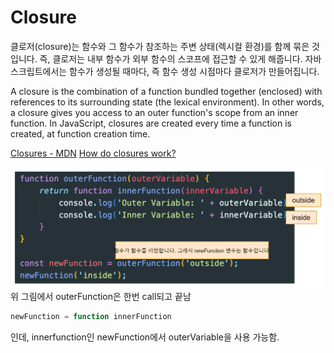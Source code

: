 # Closure
클로저(closure)는 함수와 그 함수가 참조하는 주변 상태(렉시컬 환경)를 함께 묶은 것입니다. 즉, 클로저는 내부 함수가 외부 함수의 스코프에 접근할 수 있게 해줍니다. 자바스크립트에서는 함수가 생성될 때마다, 즉 함수 생성 시점마다 클로저가 만들어집니다.

A closure is the combination of a function bundled together (enclosed) with references to its surrounding state (the lexical environment). In other words, a closure gives you access to an outer function's scope from an inner function. In JavaScript, closures are created every time a function is created, at function creation time.

[Closures - MDN](https://developer.mozilla.org/en-US/docs/Web/JavaScript/Closures)
[How do closures work?](https://sentry.io/answers/javascript-closures/)

![alt text](image.png)
위 그림에서 outerFunction은 한번 call되고 끝남
```javascript
newFunction = function innerFunction
```
인데, innerfunction인 newFunction에서 outerVariable을 사용 가능함.